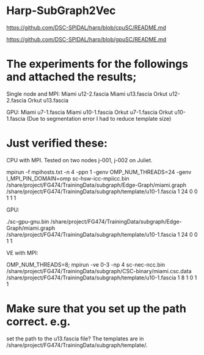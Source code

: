 # Harp-SubGraph2Vec

https://github.com/DSC-SPIDAL/harp/blob/cpuSC/README.md

https://github.com/DSC-SPIDAL/harp/blob/gpuSC/README.md




# The experiments for the followings and attached the results;

Single node and MPI:
Miami u12-2.fascia
Miami u13.fascia
Orkut u12-2.fascia
Orkut u13.fascia

GPU:
Miami u7-1.fascia
Miami u10-1.fascia
Orkut u7-1.fascia
Orkut u10-1.fascia
(Due to segmentation error I had to reduce template size)



# Just verified these:

CPU with MPI. Tested on two nodes j-001, j-002 on Juliet.

mpirun -f mpihosts.txt -n 4 -ppn 1 -genv OMP_NUM_THREADS=24 -genv I_MPI_PIN_DOMAIN=omp sc-hsw-icc-mpiicc.bin /share/project/FG474/TrainingData/subgraph/Edge-Graph/miami.graph /share/project/FG474/TrainingData/subgraph/template/u10-1.fascia 1 24 0 0 1 1 1


GPU:

./sc-gpu-gnu.bin /share/project/FG474/TrainingData/subgraph/Edge-Graph/miami.graph /share/project/FG474/TrainingData/subgraph/template/u10-1.fascia 1 24 0 0 1 1


VE with MPI:

OMP_NUM_THREADS=8; mpirun -ve 0-3 -np 4 sc-nec-ncc.bin /share/project/FG474/TrainingData/subgraph/CSC-binary/miami.csc.data /share/project/FG474/TrainingData/subgraph/template/u10-1.fascia 1 8 1 0 1 1

# Make sure that you set up the path correct. e.g.
 set the path to the u13.fascia file? The templates are in /share/project/FG474/TrainingData/subgraph/template/.
